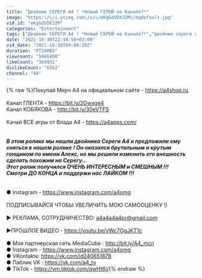 ```yaml
---
title: "Двойник СЕРЕГИ А4 ! *Новый ГЕРОЙ на Канале?*"
image: "https:\/\/i.ytimg.com\/vi\/eKgGdVDXJ2M\/hqdefault.jpg"
vid_id: "eKgGdVDXJ2M"
categories: "Entertainment"
tags: ["Двойник СЕРЕГИ А4 ! *Новый ГЕРОЙ на Канале?*","двойник сереги а4 ! *новый герой на канале?*","влад а4"]
date: "2021-10-30T22:44:58+03:00"
vid_date: "2021-10-30T09:00:30Z"
duration: "PT24M8S"
viewcount: "5066400"
likeCount: "369931"
dislikeCount: "6562"
channel: "A4"
---
```

{% raw %}Покупай Мерч А4 на официальном сайте - <a rel="nofollow" target="blank" href="https://a4shop.ru">https://a4shop.ru</a><br /><br />Канал ГЛЕНТА - <a rel="nofollow" target="blank" href="https://bit.ly/2Gwxge4">https://bit.ly/2Gwxge4</a><br />Канал КОБЯКОВА - <a rel="nofollow" target="blank" href="http://bit.ly/30eVTFS">http://bit.ly/30eVTFS</a><br /><br />Качай ВСЕ игры от Влада А4  - <a rel="nofollow" target="blank" href="https://a4apps.com/">https://a4apps.com/</a><br /><br />*****<br />В этом ролике мы нашли двойника Сереги А4 и предложили ему сняться в нашем ролике ! Он оказался брутальным и крутым гонщиком по имени Алекс, но мы решили изменить его внешность сделать похожим на Серегу...<br />Этот ролик получился ОЧЕНЬ ИНТЕРЕСНЫМ и СМЕШНЫМ !!! <br />Смотри ДО КОНЦА и поддержи нас ЛАЙКОМ !!!<br /><br />*****<br />● Instagram - <a rel="nofollow" target="blank" href="https://www.instagram.com/a4omg">https://www.instagram.com/a4omg</a><br /><br />ПОДПИСЫВАЙСЯ ЧТОБЫ УВЕЛИЧИТЬ МОЮ САМООЦЕНКУ !) <br /><br />▶️ РЕКЛАМА, СОТРУДНИЧЕСТВО: a4a4a4a4pr@gmail.com<br /><br />▶️ПРОШЛОЕ ВИДЕО - <a rel="nofollow" target="blank" href="https://youtu.be/vWc7OgJKT1c">https://youtu.be/vWc7OgJKT1c</a><br /><br />● Моя партнерская сеть MediaCube :  <a rel="nofollow" target="blank" href="http://bit.ly/A4_mcn">http://bit.ly/A4_mcn</a><br />● Instagram - <a rel="nofollow" target="blank" href="https://www.instagram.com/a4omg">https://www.instagram.com/a4omg</a><br />● VKontakte: <a rel="nofollow" target="blank" href="https://vk.com/id240651878">https://vk.com/id240651878</a><br />● Паблик VK : <a rel="nofollow" target="blank" href="https://vk.com/a4_tv">https://vk.com/a4_tv</a><br />● TikTok - <a rel="nofollow" target="blank" href="https://vm.tiktok.com/qwHt6j/">https://vm.tiktok.com/qwHt6j/</a>{% endraw %}
